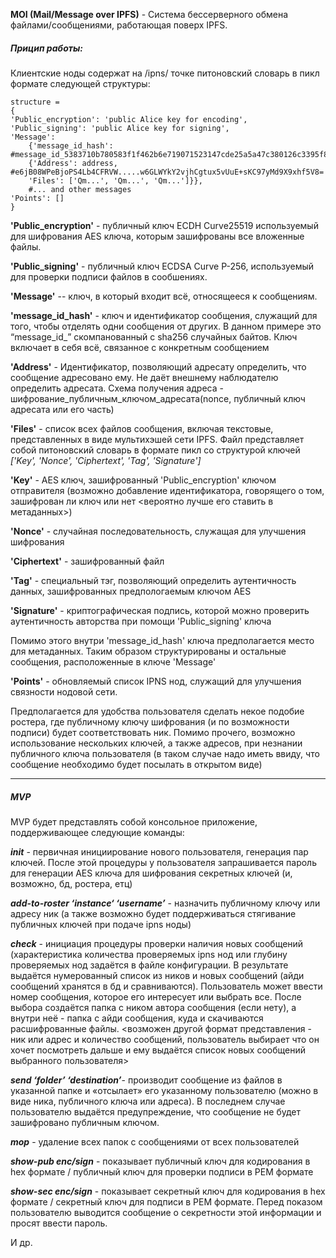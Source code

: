 **MOI (Mail/Message over IPFS)** - Система бессерверного обмена файлами/сообщениями, работающая поверх IPFS.

##### Прицип работы:

Клиентские ноды содержат на /ipns/ точке питоновский словарь в пикл формате следующей структуры:

```
structure = 
{
'Public_encryption': 'public Alice key for encoding', 
'Public_signing': 'public Alice key for signing', 
'Message': 
	{'message_id_hash': #message_id_5383710b780583f1f462b6e719071523147cde25a5a47c380126c3395f84b9b3
	{'Address': address,  #e6jB08WPeBjoPS4Lb4CFRVW.....w6GLWYkY2vjhCgtux5vUuE+sKC97yMd9X9xhf5V8=
    'Files': ['Qm...', 'Qm...', 'Qm...']}},
    #... and other messages
'Points': []
}
```
**'Public_encryption'** - публичный ключ ECDH Curve25519 используемый для шифрования AES ключа, которым зашифрованы все вложенные файлы.

**'Public_signing'** - публичный ключ ECDSA Curve P-256, используемый для проверки подписи файлов в сообшениях.

**'Message'** 
-- ключ, в который входит всё, относящееся к сообщениям.

**'message_id_hash'** - ключ и идентификатор сообщения, служащий для того, чтобы отделять одни сообщения от других. В данном примере это “message_id_” скомпанованный с sha256 случайных байтов. Ключ включает в себя всё, связанное с конкретным сообщением

**'Address'** - Идентификатор, позволяющий адресату определить, что сообщение адресовано ему. Не даёт внешнему наблюдателю определить адресата. Схема получения адреса - шифрование_публичным_ключом_адресата(nonce, публичный ключ адресата или его часть)

**'Files'** - список всех файлов сообщения, включая текстовые, представленных в виде мультихэшей сети IPFS. Файл представляет собой питоновский словарь в формате пикл со структурой ключей 
_['Key', 'Nonce', 'Ciphertext', 'Tag', 'Signature']_

**'Key'** - AES ключ, зашифрованный 'Public_encryption' ключом отправителя (возможно добавление идентификатора, говорящего о том, зашифрован ли ключ или нет <вероятно лучше его ставить в метаданных>)

**'Nonce'** - случайная последовательность, служащая для улучшения шифрования

**'Ciphertext'** - зашифрованный файл

**'Tag'** - специальный тэг, позволяющий определить аутентичность данных, зашифрованных предпологаемым ключом AES

**'Signature'** - криптографическая подпись, которой можно проверить аутентичность авторства при помощи 'Public_signing' ключа

Помимо этого внутри 'message_id_hash' ключа предполагается место для метаданных.
Таким образом структурированы и остальные сообщения, расположенные в ключе 'Message'

**'Points'** - обновляемый список IPNS нод, служащий для улучшения связности нодовой сети.


Предполагается для удобства пользователя сделать некое подобие ростера, где публичному ключу шифрования (и по возможности подписи) будет соответствовать ник. Помимо прочего, возможно использование нескольких ключей, а также адресов, при незнании публичного ключа пользователя (в таком случае надо иметь ввиду, что сообщение необходимо будет посылать в открытом виде) 

___________________________________________________

##### MVP
MVP будет представлять собой консольное приложение, поддерживающее следующие команды:

_**init**_ - первичная инициирование нового пользователя, генерация пар ключей. После этой процедуры у пользователя запрашивается пароль для генерации AES ключа для шифрования секретных ключей (и, возможно, бд, ростера, етц)
 
_**add-to-roster ‘instance‘ ‘username’**_ - назначить публичному ключу или адресу ник (а также возможно будет поддерживаться стягивание публичных ключей при подаче ipns ноды) 

_**check**_ - инициация процедуры проверки наличия новых сообщений (характеристика количества проверяемых ipns нод или глубину проверяемых нод задаётся в файле конфигурации. В результате выдаётся нумерованный список из ников и новых сообщений (айди сообщений хранятся в бд и сравниваются). Пользователь может ввести номер сообщения, которое его интересует или выбрать все. После выбора создаётся папка с ником автора сообщения (если нету), а внутри неё - папка с айди сообщения, куда и скачиваются расшифрованные файлы.
<возможен другой формат представления - ник или адрес и количество сообщений, пользователь выбирает что он хочет посмотреть дальше и ему выдаётся  список новых сообщений выбранного пользователя>

_**send ‘folder’ ‘destination’**_- производит сообщение из файлов в указанной папке и «отсылает» его указанному пользователю (можно в виде ника, публичного ключа или адреса). В последнем случае пользователю выдаётся предупреждение, что сообщение не будет зашифровано публичным ключом.

_**mop**_ - удаление всех папок с сообщениями от всех пользователей

_**show-pub enc/sign**_ - показывает публичный ключ для кодирования в hex формате / публичный ключ для проверки подписи в PEM формате

_**show-sec enc/sign**_ - показывает секретный ключ для кодирования в hex формате / секретный ключ для подписи в PEM формате. Перед показом пользователю выводится сообщение о секретности этой информации и просят ввести пароль.

И др.
  



 



